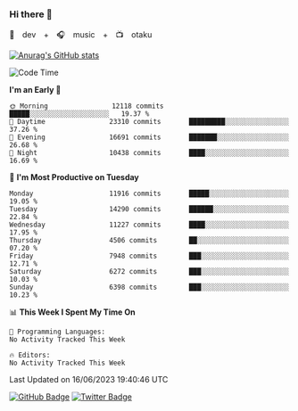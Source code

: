 ### Hi there 👋

🚀　dev　+　🎧　music　+　📺　otaku


[![Anurag's GitHub stats](https://github-readme-stats.vercel.app/api?username=koheitasaka&count_private=true&show_icons=true&theme=monokai)](https://github.com/koheitasaka/github-readme-stats)

<!--START_SECTION:waka-->
![Code Time](http://img.shields.io/badge/Code%20Time-1%2C161%20hrs%2023%20mins-blue)

**I'm an Early 🐤** 

```text
🌞 Morning                12118 commits       █████░░░░░░░░░░░░░░░░░░░░   19.37 % 
🌆 Daytime                23310 commits       █████████░░░░░░░░░░░░░░░░   37.26 % 
🌃 Evening                16691 commits       ███████░░░░░░░░░░░░░░░░░░   26.68 % 
🌙 Night                  10438 commits       ████░░░░░░░░░░░░░░░░░░░░░   16.69 % 
```
📅 **I'm Most Productive on Tuesday** 

```text
Monday                   11916 commits       █████░░░░░░░░░░░░░░░░░░░░   19.05 % 
Tuesday                  14290 commits       ██████░░░░░░░░░░░░░░░░░░░   22.84 % 
Wednesday                11227 commits       ████░░░░░░░░░░░░░░░░░░░░░   17.95 % 
Thursday                 4506 commits        ██░░░░░░░░░░░░░░░░░░░░░░░   07.20 % 
Friday                   7948 commits        ███░░░░░░░░░░░░░░░░░░░░░░   12.71 % 
Saturday                 6272 commits        ███░░░░░░░░░░░░░░░░░░░░░░   10.03 % 
Sunday                   6398 commits        ███░░░░░░░░░░░░░░░░░░░░░░   10.23 % 
```


📊 **This Week I Spent My Time On** 

```text
💬 Programming Languages: 
No Activity Tracked This Week

🔥 Editors: 
No Activity Tracked This Week
```


 Last Updated on 16/06/2023 19:40:46 UTC
<!--END_SECTION:waka-->

[![GitHub Badge](https://img.shields.io/badge/GitHub-100000?style=for-the-badge&logo=github&logoColor=white)](https://github.com/koheitasaka)
[![Twitter Badge](https://img.shields.io/badge/Twitter-1DA1F2?style=for-the-badge&logo=twitter&logoColor=white)](https://twitter.com/sleep_asleep_)
